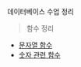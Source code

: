 데이터베이스 수업 정리



>함수 정리

- <a href="https://github.com/inuit57/ITWILL/blob/main/Database/%EB%AC%B8%EC%9E%90%EC%97%B4%20%ED%95%A8%EC%88%98.md">문자열 함수</a>
- <a href="https://github.com/inuit57/ITWILL/blob/main/Database/%EB%AC%B8%EC%9E%90%EC%97%B4%20%ED%95%A8%EC%88%98.md">숫자 관련 함수</a>


